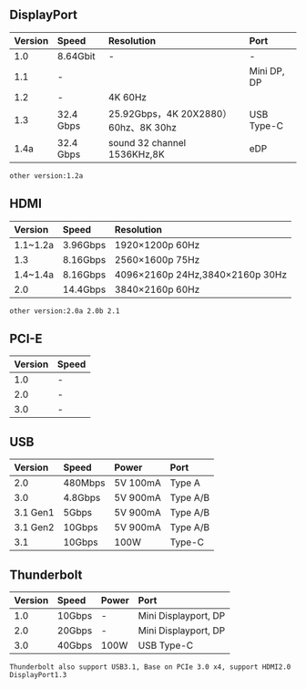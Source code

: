 
## DisplayPort

|Version|Speed|Resolution|Port|
|:---|:---|:---|:---|
|1.0|8.64Gbit|-|-|
|1.1|-||Mini DP, DP|
|1.2|-|4K 60Hz| |
|1.3|32.4 Gbps|25.92Gbps，4K 20X2880）60hz、8K 30hz|USB Type-C|
|1.4a|32.4 Gbps|sound 32 channel 1536KHz,8K|eDP|
`other version:1.2a`

## HDMI
|Version|Speed|Resolution|
|:---|:---|:---|
|1.1~1.2a|3.96Gbps|1920×1200p 60Hz|
|1.3|8.16Gbps|2560×1600p 75Hz|
|1.4~1.4a|8.16Gbps|4096×2160p 24Hz,3840×2160p 30Hz|
|2.0|14.4Gbps|3840×2160p 60Hz|
`other version:2.0a 2.0b 2.1`

## PCI-E
|Version|Speed|
|:---|:---|
|1.0|-|
|2.0|-|
|3.0|-|

## USB

|Version|Speed|Power|Port|
|:---|:---|:---|:---|
|2.0|480Mbps|5V 100mA|Type A|
|3.0|4.8Gbps|5V 900mA|Type A/B|
|3.1 Gen1|5Gbps|5V 900mA|Type A/B|
|3.1 Gen2|10Gbps|5V 900mA|Type A/B|
|3.1|10Gbps|100W|Type-C|

## Thunderbolt
|Version|Speed|Power|Port|
|:---|:---|:---|:---|
|1.0|10Gbps|-|Mini Displayport, DP|
|2.0|20Gbps|-|Mini Displayport, DP|
|3.0|40Gbps|100W|USB Type-C|
`Thunderbolt also support USB3.1, Base on PCIe 3.0 x4, support HDMI2.0 DisplayPort1.3`

